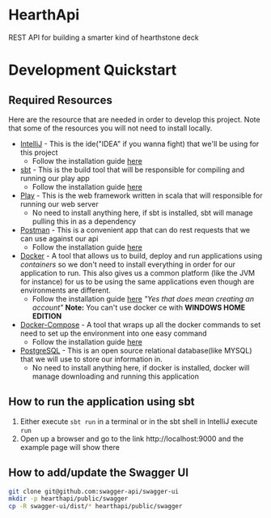 # HearthApi
REST API for building a smarter kind of hearthstone deck

# Development Quickstart

## Required Resources
Here are the resource that are needed in order to develop this project. Note that some of the resources you will not need
to install locally.
* [IntelliJ](https://www.jetbrains.com/idea/) - This is the ide("IDEA" if you wanna fight) that we'll be using for this 
project
  * Follow the installation guide [here](https://www.jetbrains.com/idea/download/)
* [sbt](https://www.scala-sbt.org/) - This is the build tool that will be responsible for compiling and running our play 
app
   * Follow the installation guide [here](https://www.scala-sbt.org/release/docs/Setup.html)
* [Play](https://www.playframework.com/documentation/2.7.x/Home) - This is the web framework written in scala that will 
responsible for running our web server
   * No need to install anything here, if sbt is installed, sbt will manage pulling this in as a dependency
* [Postman](https://www.getpostman.com) - This is a convenient app that can do rest requests that we can use against our 
api
   * Follow the installation guide [here](https://www.getpostman.com/downloads/)
* [Docker](https://www.docker.com) - A tool that allows us to build, deploy and run applications using _containers_ so 
we don't need to install everything in order for our application to run. This also gives us a common platform (like the 
JVM for instance) for us to be using the same applications even though are environments are different.
   * Follow the installation guide [here](https://www.docker.com/get-started) _"Yes that does mean creating an account"_
   **Note:** You can't use docker ce with **WINDOWS HOME EDITION**
* [Docker-Compose](https://docs.docker.com/compose/compose-file/) - A tool that wraps up all the docker commands to set 
need to set up the environment into one easy command
  * Follow the installation guide [here](https://docs.docker.com/compose/install/)
* [PostgreSQL](https://www.postgresql.org) - This is an open source relational database(like MYSQL) that we will use to 
store our information in.
   * No need to install anything here, if docker is installed, docker will manage downloading and running this 
     application
 
## How to run the application using sbt
1. Either execute `sbt run` in a terminal or in the sbt shell in IntelliJ execute `run`
1. Open up a browser and go to the link http://localhost:9000 and the example page will show there

## How to add/update the Swagger UI
```bash
git clone git@github.com:swagger-api/swagger-ui
mkdir -p hearthapi/public/swagger
cp -R swagger-ui/dist/* hearthapi/public/swagger
```